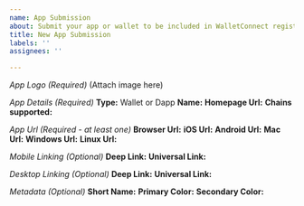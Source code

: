 ```yaml
---
name: App Submission
about: Submit your app or wallet to be included in WalletConnect registry
title: New App Submission
labels: ''
assignees: ''

---
```


_App Logo (Required)_
(Attach image here)

_App Details (Required)_
**Type:** Wallet or Dapp
**Name:**
**Homepage Url:**
**Chains supported:**


_App Url (Required - at least one)_
**Browser Url:**
**iOS Url:**
**Android Url:**
**Mac Url:**
**Windows Url:**
**Linux Url:**

_Mobile Linking (Optional)_
**Deep Link:**
**Universal Link:**

_Desktop Linking (Optional)_
**Deep Link:**
**Universal Link:**

_Metadata (Optional)_
**Short Name:**
**Primary Color:**
**Secondary Color:**
